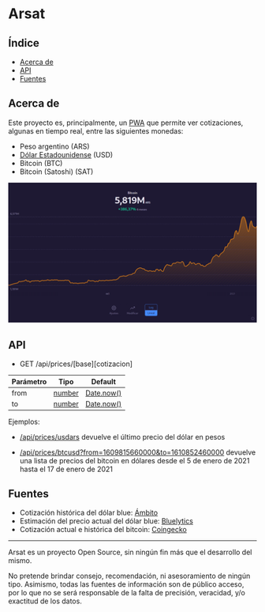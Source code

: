 # Arsat <!-- omit in toc --> 

## Índice  <!-- omit in toc --> 
- [Acerca de](#acerca-de)
- [API](#api)
- [Fuentes](#fuentes)

## Acerca de
Este proyecto es, principalmente, un [PWA][pwa] que permite ver cotizaciones, algunas en tiempo real, entre las siguientes monedas:
- Peso argentino (ARS)
- [Dólar Estadounidense][blue] (USD)
- Bitcoin (BTC)
- Bitcoin (Satoshi) (SAT)

![Ejemplo del proyecto Arsat](example.png)

## API
- GET /api/prices/[base][cotizacion]

| Parámetro | Tipo           | Default           |
| --------- | -------------- | ----------------- |
| from      | [number][date] | [Date.now()][now] |
| to        | [number][date] | [Date.now()][now] |

Ejemplos:
- [/api/prices/usdars](https://arsat.ramis.ar/api/prices/usdars) devuelve el último precio del dólar en pesos

- [/api/prices/btcusd?from=1609815660000&to=1610852460000](https://arsat.ramis.ar/api/prices/btcusd?from=1609815660000&to=1610852460000) devuelve una lista de precios del bitcoin en dólares desde el 5 de enero de 2021 hasta el 17 de enero de 2021

## Fuentes
- Cotización histórica del dólar blue: [Ámbito][ambito]
- Estimación del precio actual del dólar blue: [Bluelytics][dolar]
- Cotización actual e histórica del bitcoin: [Coingecko][coingecko]

[pwa]: https://developer.mozilla.org/en-US/docs/Web/Progressive_web_apps
[ambito]: https://www.ambito.com/contenidos/dolar-informal-historico.html
[dolar]: https://bluelytics.com.ar
[blue]: https://es.wikipedia.org/wiki/Dolar_blue
[coingecko]: https://www.coingecko.com/en/api
[date]: https://developer.mozilla.org/en-US/docs/Web/JavaScript/Reference/Global_Objects/Date/getTime
[now]: https://developer.mozilla.org/en-US/docs/Web/JavaScript/Reference/Global_Objects/Date/now

---

Arsat es un proyecto Open Source, sin ningún fin más que el desarrollo del mismo.

No pretende brindar consejo, recomendación, ni asesoramiento de ningún tipo. Asimismo, todas las fuentes de información son de público acceso, por lo que no se será responsable de la falta de precisión, veracidad, y/o exactitud de los datos.